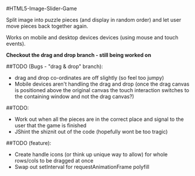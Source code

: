 #HTML5-Image-Slider-Game

Split image into puzzle pieces (and display in random order) and let user move pieces back together again.

Works on mobile and desktop devices devices (using mouse and touch events).

**Checkout the drag and drop branch - still being worked on**

##TODO (Bugs - "drag & drop" branch):
* drag and drop co-ordinates are off slightly (so feel too jumpy)
* Mobile devices aren't handling the drag and drop (once the drag canvas is positioned above the original canvas the touch interaction switches to the containing window and not the drag canvas?)

##TODO:
* Work out when all the pieces are in the correct place and signal to the user that the game is finished
* JShint the shiznit out of the code (hopefully wont be too tragic)
	
##TODO (feature):
* Create handle icons (or think up unique way to allow) for whole rows/cols to be dragged at once
* Swap out setInterval for requestAnimationFrame polyfill